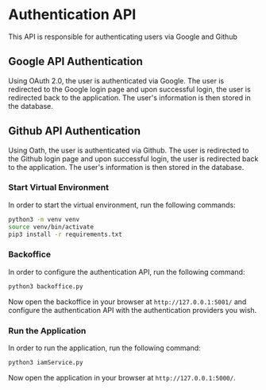 # Authentication API

This API is responsible for authenticating users via Google and Github

## Google API Authentication

Using OAuth 2.0, the user is authenticated via Google. The user is redirected to the Google login page and upon successful login, the user is redirected back to the application. The user's information is then stored in the database.

## Github API Authentication

Using Oath, the user is authenticated via Github. The user is redirected to the Github login page and upon successful login, the user is redirected back to the application. The user's information is then stored in the database.

### Start Virtual Environment

In order to start the virtual environment, run the following commands:

```bash
python3 -m venv venv
source venv/bin/activate
pip3 install -r requirements.txt
```

### Backoffice

In order to configure the authentication API, run the following command:

```bash
python3 backoffice.py
```

Now open the backoffice in your browser at `http://127.0.0.1:5001/` and configure the authentication API with the authentication providers you wish.

### Run the Application

In order to run the application, run the following command:

```bash
python3 iamService.py
```

Now open the application in your browser at `http://127.0.0.1:5000/`.



